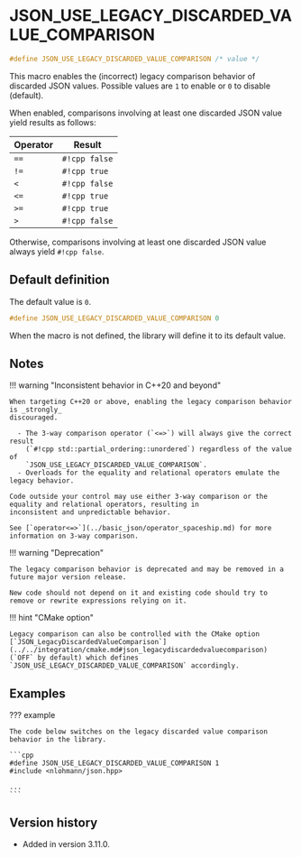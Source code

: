 # JSON_USE_LEGACY_DISCARDED_VALUE_COMPARISON

```cpp
#define JSON_USE_LEGACY_DISCARDED_VALUE_COMPARISON /* value */
```

This macro enables the (incorrect) legacy comparison behavior of discarded JSON values. Possible values are `1` to
enable or `0` to disable (default).

When enabled, comparisons involving at least one discarded JSON value yield results as follows:

| **Operator** | **Result**    |
|--------------|---------------|
| `==`         | `#!cpp false` |
| `!=`         | `#!cpp true`  |
| `<`          | `#!cpp false` |
| `<=`         | `#!cpp true`  |
| `>=`         | `#!cpp true`  |
| `>`          | `#!cpp false` |

Otherwise, comparisons involving at least one discarded JSON value always yield `#!cpp false`.

## Default definition

The default value is `0`.

```cpp
#define JSON_USE_LEGACY_DISCARDED_VALUE_COMPARISON 0
```

When the macro is not defined, the library will define it to its default value.

## Notes

!!! warning "Inconsistent behavior in C++20 and beyond"

    When targeting C++20 or above, enabling the legacy comparison behavior is _strongly_
    discouraged.

      - The 3-way comparison operator (`<=>`) will always give the correct result
        (`#!cpp std::partial_ordering::unordered`) regardless of the value of
        `JSON_USE_LEGACY_DISCARDED_VALUE_COMPARISON`.
      - Overloads for the equality and relational operators emulate the legacy behavior.

    Code outside your control may use either 3-way comparison or the equality and relational operators, resulting in
    inconsistent and unpredictable behavior.

    See [`operator<=>`](../basic_json/operator_spaceship.md) for more information on 3-way comparison.

!!! warning "Deprecation"

    The legacy comparison behavior is deprecated and may be removed in a future major version release.

    New code should not depend on it and existing code should try to remove or rewrite expressions relying on it.

!!! hint "CMake option"

    Legacy comparison can also be controlled with the CMake option
    [`JSON_LegacyDiscardedValueComparison`](../../integration/cmake.md#json_legacydiscardedvaluecomparison)
    (`OFF` by default) which defines `JSON_USE_LEGACY_DISCARDED_VALUE_COMPARISON` accordingly.

## Examples

??? example

    The code below switches on the legacy discarded value comparison behavior in the library.

    ```cpp
    #define JSON_USE_LEGACY_DISCARDED_VALUE_COMPARISON 1
    #include <nlohmann/json.hpp>

    ...
    ```

## Version history

- Added in version 3.11.0.
